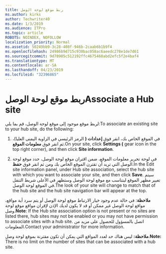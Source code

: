 ```yaml
---
title: ربط موقع لوحة الوصل
ms.author: kirks
author: Techwriter40
ms.date: 1/3/2019
ms.audience: ITPro
ms.topic: article
ROBOTS: NOINDEX, NOFOLLOW
localization_priority: Normal
ms.assetid: 50249bb9-3c28-408f-946b-2caab6b1b9f4
ms.openlocfilehash: 24986b9d715c930bac058ac6aeedc278e1de7d61
ms.sourcegitcommit: 9d78905c512192ffc4675468abd2efc5f2e4baf4
ms.translationtype: MT
ms.contentlocale: ar-SA
ms.lasthandoff: 04/23/2019
ms.locfileid: "32396865"
---
```

# <a name="associate-a-hub-site"></a><span data-ttu-id="83f5e-102">ربط موقع لوحة الوصل</span><span class="sxs-lookup"><span data-stu-id="83f5e-102">Associate a Hub site</span></span>

<span data-ttu-id="83f5e-103">لربط موقع موجود إلى موقع لوحة الوصل، قم بما يلي:</span><span class="sxs-lookup"><span data-stu-id="83f5e-103">To associate an existing site to your hub site, do the following:</span></span>
  
1. <span data-ttu-id="83f5e-104">في الموقع الخاص بك، انقر فوق **إعدادات (** الرمز الرئيسي في الزاوية اليمنى العليا)، ثم انقر فوق **معلومات الموقع**.</span><span class="sxs-lookup"><span data-stu-id="83f5e-104">On your site, click **Settings (** gear icon in the top right corner), and then click **Site information**.</span></span> 
    
2. <span data-ttu-id="83f5e-105">في لوحة تحرير معلومات الموقع، ضمن اقتران موقع لوحة الوصل، حدد موقع لوحة الوصل التي تريد أن تقترن الموقع الخاص بك ومن ثم انقر فوق **حفظ**.</span><span class="sxs-lookup"><span data-stu-id="83f5e-105">In the Edit site information panel, under Hub site association, select the hub site with which you want to associate your site, and then click **Save**.</span></span> <span data-ttu-id="83f5e-106">سيتم تغيير مظهر الموقع ليتناسب مع موقع لوحة الوصل وستظهر في الأعلى شريط التنقل في الموقع لوحة الوصل.</span><span class="sxs-lookup"><span data-stu-id="83f5e-106">The look of your site will change to match that of the hub site and the hub site navigation bar will appear at the top.</span></span> 
    
 <span data-ttu-id="83f5e-107">**ملاحظة**: في حالة عدم وجود خيار الارتباط موقع لوحة الوصل أو يتم سرد أية مواقع، مواقع لوحة الوصل غير ممكن أو قد لا يكون لديك الإذن لإقران مواقع موقع لوحة وصل.</span><span class="sxs-lookup"><span data-stu-id="83f5e-107">**Note**: If the Hub site association option is not present or no sites are listed there, hub sites may not be enabled or you may not have permission to associate sites with a hub site.</span></span> <span data-ttu-id="83f5e-108">اتصل بالمسؤول للحصول على مزيد من المعلومات.</span><span class="sxs-lookup"><span data-stu-id="83f5e-108">Contact your administrator for more information.</span></span> 
  
 <span data-ttu-id="83f5e-109">**ملاحظة:** ليس هناك حد لعدد المواقع التي يمكن أن تكون مقترنة بموقع لوحة وصل.</span><span class="sxs-lookup"><span data-stu-id="83f5e-109">**Note:** There is no limit on the number of sites that can be associated with a hub site.</span></span> 
  

